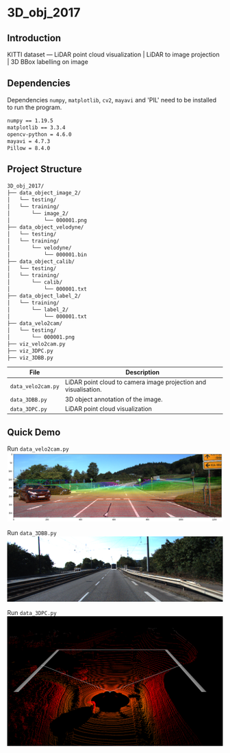 # 3D_obj_2017

## Introduction
KITTI dataset — LiDAR point cloud visualization | LiDAR to image projection | 3D BBox labelling on image


## Dependencies
Dependencies `numpy`, `matplotlib`, `cv2`, `mayavi` and 'PIL' need to be installed to run the program.
```
numpy == 1.19.5
matplotlib == 3.3.4
opencv-python = 4.6.0
mayavi = 4.7.3
Pillow = 8.4.0
```

## Project Structure

```
3D_obj_2017/
├── data_object_image_2/
│   └── testing/
│   └── training/
│       └── image_2/
│           └── 000001.png
├── data_object_velodyne/
│   └── testing/
│   └── training/
│       └── velodyne/
│           └── 000001.bin
├── data_object_calib/
│   └── testing/
│   └── training/
│       └── calib/
│           └── 000001.txt
├── data_object_label_2/
│   └── training/
│       └── label_2/
│           └── 000001.txt
├── data_velo2cam/
│   └── testing/
│       └── 000001.png 
├── viz_velo2cam.py
├── viz_3DPC.py
├── viz_3DBB.py

```

| File                   | Description                                                                                      |
| ---------------------- | ------------------------------------------------------------------------------------------------ |
| `data_velo2cam.py`     | LiDAR point cloud to camera image projection and visualisation.                                  |
| `data_3DBB.py`         | 3D object annotation of the image.                                                               |
| `data_3DPC.py`         | LiDAR point cloud visualization                                                                  |

## Quick Demo
Run `data_velo2cam.py`
![](./data_velo2cam/testing/000001.png)

Run `data_3DBB.py`
![](./data_3DBB/training/000001.png)

Run `data_3DPC.py`
![](./data_3DPC/testing/000001.png)
